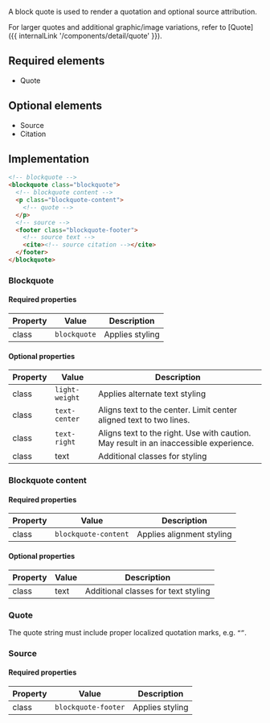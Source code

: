 A block quote is used to render a quotation and optional source attribution.

For larger quotes and additional graphic/image variations, refer to [Quote]({{ internalLink '/components/detail/quote' }}).

## Required elements

- Quote

## Optional elements

- Source
- Citation

## Implementation

```html
<!-- blockquote -->
<blockquote class="blockquote">
  <!-- blockquote content -->
  <p class="blockquote-content">
    <!-- quote -->
  </p>
  <!-- source -->
  <footer class="blockquote-footer">
    <!-- source text -->
    <cite><!-- source citation --></cite>
  </footer>
</blockquote>
```

### Blockquote

#### Required properties

| Property | Value        | Description     |
| -------- | ------------ | --------------- |
| class    | `blockquote` | Applies styling |

#### Optional properties

| Property | Value          | Description                    |
| -------- | -------------- | ------------------------------ |
| class    | `light-weight` | Applies alternate text styling |
| class    | `text-center`  | Aligns text to the center. Limit center aligned text to two lines. |
| class    | `text-right`   | Aligns text to the right. Use with caution. May result in an inaccessible experience. |
| class    | text           | Additional classes for styling |

### Blockquote content

#### Required properties

| Property | Value                | Description               |
| -------- | -------------------- | ------------------------- |
| class    | `blockquote-content` | Applies alignment styling |

#### Optional properties

| Property | Value | Description                         |
| -------- | ----- | ----------------------------------- |
| class    | text  | Additional classes for text styling |

### Quote

The quote string must include proper localized quotation marks, e.g. `“”`.

### Source

#### Required properties

| Property | Value               | Description     |
| -------- | ------------------- | --------------- |
| class    | `blockquote-footer` | Applies styling |
